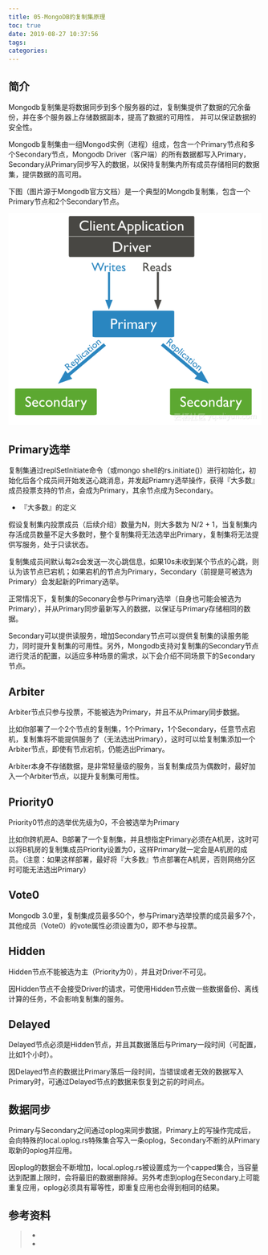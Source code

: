 ```yaml
---
title: 05-MongoDB的复制集原理
toc: true
date: 2019-08-27 10:37:56
tags:
categories:
---
```


## 简介

Mongodb复制集是将数据同步到多个服务器的过，复制集提供了数据的冗余备份，并在多个服务器上存储数据副本，提高了数据的可用性， 并可以保证数据的安全性。

Mongodb复制集由一组Mongod实例（进程）组成，包含一个Primary节点和多个Secondary节点，Mongodb Driver（客户端）的所有数据都写入Primary，Secondary从Primary同步写入的数据，以保持复制集内所有成员存储相同的数据集，提供数据的高可用。

下图（图片源于Mongodb官方文档）是一个典型的Mongdb复制集，包含一个Primary节点和2个Secondary节点。

![](05-MongoDB的复制集原理/repl-set.png)

## Primary选举

复制集通过replSetInitiate命令（或mongo shell的rs.initiate()）进行初始化，初始化后各个成员间开始发送心跳消息，并发起Priamry选举操作，获得『大多数』成员投票支持的节点，会成为Primary，其余节点成为Secondary。

- 『大多数』的定义

假设复制集内投票成员（后续介绍）数量为N，则大多数为 N/2 + 1，当复制集内存活成员数量不足大多数时，整个复制集将无法选举出Primary，复制集将无法提供写服务，处于只读状态。

复制集成员间默认每2s会发送一次心跳信息，如果10s未收到某个节点的心跳，则认为该节点已宕机；如果宕机的节点为Primary，Secondary（前提是可被选为Primary）会发起新的Primary选举。



正常情况下，复制集的Seconary会参与Primary选举（自身也可能会被选为Primary），并从Primary同步最新写入的数据，以保证与Primary存储相同的数据。

Secondary可以提供读服务，增加Secondary节点可以提供复制集的读服务能力，同时提升复制集的可用性。另外，Mongodb支持对复制集的Secondary节点进行灵活的配置，以适应多种场景的需求，以下会介绍不同场景下的Secondary节点。



## Arbiter

Arbiter节点只参与投票，不能被选为Primary，并且不从Primary同步数据。

比如你部署了一个2个节点的复制集，1个Primary，1个Secondary，任意节点宕机，复制集将不能提供服务了（无法选出Primary），这时可以给复制集添加一个Arbiter节点，即使有节点宕机，仍能选出Primary。

Arbiter本身不存储数据，是非常轻量级的服务，当复制集成员为偶数时，最好加入一个Arbiter节点，以提升复制集可用性。

## Priority0

Priority0节点的选举优先级为0，不会被选举为Primary

比如你跨机房A、B部署了一个复制集，并且想指定Primary必须在A机房，这时可以将B机房的复制集成员Priority设置为0，这样Primary就一定会是A机房的成员。（注意：如果这样部署，最好将『大多数』节点部署在A机房，否则网络分区时可能无法选出Primary）

## Vote0

Mongodb 3.0里，复制集成员最多50个，参与Primary选举投票的成员最多7个，其他成员（Vote0）的vote属性必须设置为0，即不参与投票。

## Hidden

Hidden节点不能被选为主（Priority为0），并且对Driver不可见。

因Hidden节点不会接受Driver的请求，可使用Hidden节点做一些数据备份、离线计算的任务，不会影响复制集的服务。

## Delayed

Delayed节点必须是Hidden节点，并且其数据落后与Primary一段时间（可配置，比如1个小时）。

因Delayed节点的数据比Primary落后一段时间，当错误或者无效的数据写入Primary时，可通过Delayed节点的数据来恢复到之前的时间点。



## 数据同步

Primary与Secondary之间通过oplog来同步数据，Primary上的写操作完成后，会向特殊的local.oplog.rs特殊集合写入一条oplog，Secondary不断的从Primary取新的oplog并应用。

因oplog的数据会不断增加，local.oplog.rs被设置成为一个capped集合，当容量达到配置上限时，会将最旧的数据删除掉。另外考虑到oplog在Secondary上可能重复应用，oplog必须具有幂等性，即重复应用也会得到相同的结果。



## 参考资料
> - []()
> - []()
